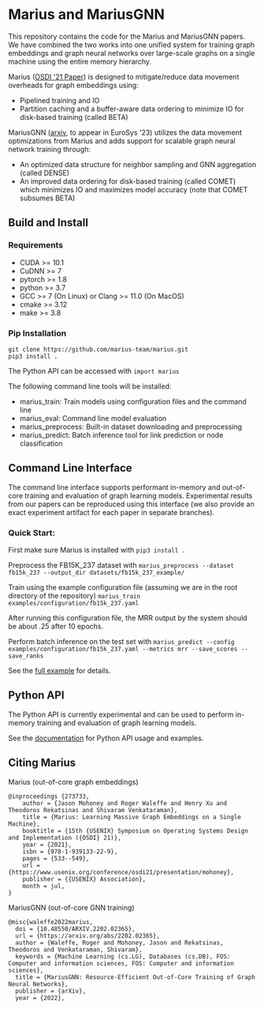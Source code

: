 # Marius and MariusGNN #

This repository contains the code for the Marius and MariusGNN papers. 
We have combined the two works into one unified system for training 
graph embeddings and graph neural networks over large-scale graphs 
on a single machine using the entire memory hierarchy.

Marius ([OSDI '21 Paper](https://www.usenix.org/conference/osdi21/presentation/mohoney)) is designed to mitigate/reduce data movement overheads for graph embeddings using:
- Pipelined training and IO
- Partition caching and a buffer-aware data ordering to minimize IO for disk-based training (called BETA)

MariusGNN ([arxiv](https://arxiv.org/abs/2202.02365), to appear in EuroSys '23) 
utilizes the data movement optimizations from Marius and adds support for scalable graph neural network training through:
- An optimized data structure for neighbor sampling and GNN aggregation (called DENSE)
- An improved data ordering for disk-based training (called COMET) which minimizes IO and maximizes model accuracy (note that COMET subsumes BETA)

## Build and Install ##

### Requirements ###

* CUDA >= 10.1
* CuDNN >= 7 
* pytorch >= 1.8
* python >= 3.7
* GCC >= 7 (On Linux) or Clang >= 11.0 (On MacOS)
* cmake >= 3.12
* make >= 3.8

### Pip Installation ###

```
git clone https://github.com/marius-team/marius.git
pip3 install .
```



The Python API can be accessed with ``import marius``

The following command line tools will be installed:
- marius_train: Train models using configuration files and the command line
- marius_eval: Command line model evaluation
- marius_preprocess: Built-in dataset downloading and preprocessing
- marius_predict: Batch inference tool for link prediction or node classification

## Command Line Interface ##

The command line interface supports performant in-memory and out-of-core 
training and evaluation of graph learning models. Experimental results 
from our papers can be reproduced using this interface (we also provide
an exact experiment artifact for each paper in separate branches).

### Quick Start: ###

First make sure Marius is installed with `pip3 install .` 

Preprocess the FB15K_237 dataset with `marius_preprocess --dataset fb15k_237 --output_dir datasets/fb15k_237_example/`

Train using the example configuration file (assuming we are in the root directory of the repository) `marius_train examples/configuration/fb15k_237.yaml`

After running this configuration file, the MRR output by the system should be about .25 after 10 epochs.

Perform batch inference on the test set with `marius_predict --config examples/configuration/fb15k_237.yaml --metrics mrr --save_scores --save_ranks`

See the [full example](http://marius-project.org/marius/examples/config/lp_fb15k237.html#small-scale-link-prediction-fb15k-237) for details.

## Python API ##

The Python API is currently experimental and can be used to perform in-memory training and evaluation of graph learning models. 

See the [documentation](http://marius-project.org/marius/examples/python/index.html#) for Python API usage and examples.


## Citing Marius ##
Marius (out-of-core graph embeddings)
```
@inproceedings {273733,
    author = {Jason Mohoney and Roger Waleffe and Henry Xu and Theodoros Rekatsinas and Shivaram Venkataraman},
    title = {Marius: Learning Massive Graph Embeddings on a Single Machine},
    booktitle = {15th {USENIX} Symposium on Operating Systems Design and Implementation ({OSDI} 21)},
    year = {2021},
    isbn = {978-1-939133-22-9},
    pages = {533--549},
    url = {https://www.usenix.org/conference/osdi21/presentation/mohoney},
    publisher = {{USENIX} Association},
    month = jul,
}
```

MariusGNN (out-of-core GNN training)
```
@misc{waleffe2022marius,
  doi = {10.48550/ARXIV.2202.02365},
  url = {https://arxiv.org/abs/2202.02365},
  author = {Waleffe, Roger and Mohoney, Jason and Rekatsinas, Theodoros and Venkataraman, Shivaram},
  keywords = {Machine Learning (cs.LG), Databases (cs.DB), FOS: Computer and information sciences, FOS: Computer and information sciences},
  title = {MariusGNN: Resource-Efficient Out-of-Core Training of Graph Neural Networks},
  publisher = {arXiv},
  year = {2022},
```
